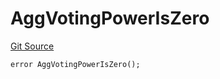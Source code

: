 # AggVotingPowerIsZero

[Git Source](https://github.com/Eoracle/target-contracts/blob/de89fc9e9bc7c046937883aa064d90812f1542cc/src/interfaces/Errors.sol)

```solidity
error AggVotingPowerIsZero();
```
